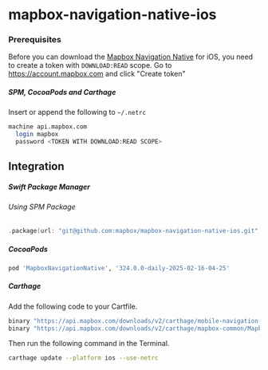 # mapbox-navigation-native-ios

### Prerequisites

Before you can download the [Mapbox Navigation Native](https://github.com/mapbox/mapbox-navigation-native) for iOS, you need to create a token with `DOWNLOAD:READ` scope.
Go to https://account.mapbox.com and click "Create token"

##### SPM, CocoaPods and Carthage
Insert or append the following to `~/.netrc`

```bash
machine api.mapbox.com
  login mapbox
  password <TOKEN WITH DOWNLOAD:READ SCOPE>
```

## Integration

##### Swift Package Manager

###### Using SPM Package

```swift
.package(url: "git@github.com:mapbox/mapbox-navigation-native-ios.git", from: "324.0.0-daily-2025-02-16-04-25"),
```

##### CocoaPods

```ruby
pod 'MapboxNavigationNative', '324.0.0-daily-2025-02-16-04-25'
```

##### Carthage

Add the following code to your Cartfile.

```bash
binary "https://api.mapbox.com/downloads/v2/carthage/mobile-navigation-native/MapboxNavigationNative.json" == 324.0.0-daily-2025-02-16-04-25
binary "https://api.mapbox.com/downloads/v2/carthage/mapbox-common/MapboxCommon-ios.json" == 24.11.0-daily-2025-02-16-04-25
```

Then run the following command in the Terminal.
```bash
carthage update --platform ios --use-netrc
```
